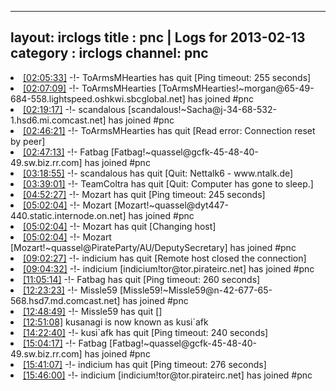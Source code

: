 
---
layout: irclogs
title : pnc | Logs for 2013-02-13
category : irclogs
channel: pnc
---
<li class="logitem"><a href="#02:05:33" name="02:05:33" class="time">[02:05:33]</a> -!- <span class="quit">ToArmsMHearties</span> has quit [Ping timeout: 255 seconds] </li>
<li class="logitem"><a href="#02:07:09" name="02:07:09" class="time">[02:07:09]</a> -!- <span class="join">ToArmsMHearties</span> [ToArmsMHearties!~morgan@65-49-684-558.lightspeed.oshkwi.sbcglobal.net] has joined #pnc </li>
<li class="logitem"><a href="#02:19:17" name="02:19:17" class="time">[02:19:17]</a> -!- <span class="join">scandalous</span> [scandalous!~Sacha@j-34-68-532-1.hsd6.mi.comcast.net] has joined #pnc </li>
<li class="logitem"><a href="#02:46:21" name="02:46:21" class="time">[02:46:21]</a> -!- <span class="quit">ToArmsMHearties</span> has quit [Read error: Connection reset by peer] </li>
<li class="logitem"><a href="#02:47:13" name="02:47:13" class="time">[02:47:13]</a> -!- <span class="join">Fatbag</span> [Fatbag!~quassel@gcfk-45-48-40-49.sw.biz.rr.com] has joined #pnc </li>
<li class="logitem"><a href="#03:18:55" name="03:18:55" class="time">[03:18:55]</a> -!- <span class="quit">scandalous</span> has quit [Quit: Nettalk6 - www.ntalk.de] </li>
<li class="logitem"><a href="#03:39:01" name="03:39:01" class="time">[03:39:01]</a> -!- <span class="quit">TeamColtra</span> has quit [Quit: Computer has gone to sleep.] </li>
<li class="logitem"><a href="#04:52:27" name="04:52:27" class="time">[04:52:27]</a> -!- <span class="quit">Mozart</span> has quit [Ping timeout: 245 seconds] </li>
<li class="logitem"><a href="#05:02:04" name="05:02:04" class="time">[05:02:04]</a> -!- <span class="join">Mozart</span> [Mozart!~quassel@dyt447-440.static.internode.on.net] has joined #pnc </li>
<li class="logitem"><a href="#05:02:04" name="05:02:04" class="time">[05:02:04]</a> -!- <span class="quit">Mozart</span> has quit [Changing host] </li>
<li class="logitem"><a href="#05:02:04" name="05:02:04" class="time">[05:02:04]</a> -!- <span class="join">Mozart</span> [Mozart!~quassel@PirateParty/AU/DeputySecretary] has joined #pnc </li>
<li class="logitem"><a href="#09:02:27" name="09:02:27" class="time">[09:02:27]</a> -!- <span class="quit">indicium</span> has quit [Remote host closed the connection] </li>
<li class="logitem"><a href="#09:04:32" name="09:04:32" class="time">[09:04:32]</a> -!- <span class="join">indicium</span> [indicium!tor@tor.pirateirc.net] has joined #pnc </li>
<li class="logitem"><a href="#11:05:14" name="11:05:14" class="time">[11:05:14]</a> -!- <span class="quit">Fatbag</span> has quit [Ping timeout: 260 seconds] </li>
<li class="logitem"><a href="#12:23:23" name="12:23:23" class="time">[12:23:23]</a> -!- <span class="join">Missle59</span> [Missle59!~Missle59@n-42-677-65-568.hsd7.md.comcast.net] has joined #pnc </li>
<li class="logitem"><a href="#12:48:49" name="12:48:49" class="time">[12:48:49]</a> -!- <span class="quit">Missle59</span> has quit [] </li>
<li class="logitem"><a href="#12:51:08" name="12:51:08" class="time">[12:51:08]</a> <span class="nick">kusanagi</span> is now known as <span class="nick">kusi`afk</span> </li>
<li class="logitem"><a href="#14:22:40" name="14:22:40" class="time">[14:22:40]</a> -!- <span class="quit">kusi`afk</span> has quit [Ping timeout: 240 seconds] </li>
<li class="logitem"><a href="#15:04:17" name="15:04:17" class="time">[15:04:17]</a> -!- <span class="join">Fatbag</span> [Fatbag!~quassel@gcfk-45-48-40-49.sw.biz.rr.com] has joined #pnc </li>
<li class="logitem"><a href="#15:41:07" name="15:41:07" class="time">[15:41:07]</a> -!- <span class="quit">indicium</span> has quit [Ping timeout: 276 seconds] </li>
<li class="logitem"><a href="#15:46:00" name="15:46:00" class="time">[15:46:00]</a> -!- <span class="join">indicium</span> [indicium!tor@tor.pirateirc.net] has joined #pnc </li>


